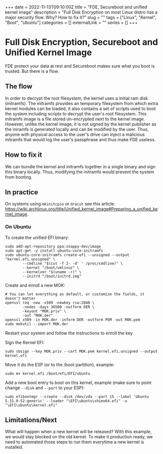 +++
date = 2022-11-13T09:10:00Z
title = "FDE, Secureboot and unified kernel image"
description = "Full Disk Encryption on most Linux distro has a major security flow. Why? How to fix it?"
slug = ""
tags = ["Linux", "Kernel", "Boot", "Ubuntu"]
categories = []
externalLink = ""
series = []
+++

# Full Disk Encryption, Secureboot and Unified Kernel Image

FDE protect your data at rest and Secureboot makes sure what you boot is trusted. But there is a flow.

## The flow

In order to decrypt the root filesystem, the kernel uses a initial ram disk (initramfs). The initramfs provides an temporary filesystem from which extra kernel modules can be loaded, it also contains a set of scripts used to boot the system including scripts to decrypt the user's root filesystem.
This initramfs image is a file stored un-encrypted next to the kernel image. However, unlike the kernel image, it is not signed by the kernel publisher as the iniramfs is generated locally and can be modified by the user. Thus, anyone with physical access to the user's drive can inject a malicious initramfs that would log the user's passphrase and thus make FDE useless.

## How to fix it

We can bundle the kernel and initramfs together in a single binary and sign this binary locally. Thus, modifying the initramfs would prevent the system from booting.

## In practice

On systems using `mkinitcpio` or `dracut` see this article: https://wiki.archlinux.org/title/Unified_kernel_image#Preparing_a_unified_kernel_image.

### On Ubuntu

To create the unified EFI binary:

```
sudo add-apt-repository ppa:snappy-dev/image
sudo apt-get -y install ubuntu-core-initramfs
sudo ubuntu-core-initramfs create-efi --unsigned --output "kernel.efi.unsigned" \
        --cmdline "$(cut -f 2- -d' ' /proc/cmdline)" \
        --kernel "/boot/vmlinuz" \
        --kernelver "$(uname -r)" \
        --initrd "/boot/initrd.img"
```

Create and enroll a new MOK:

```
# You can let everything as default, or customize the fields, it doesn't matter
openssl req -new -x509 -newkey rsa:2048 \
        -nodes -days 36500 -outform DER \
        -keyout "MOK.priv" \
        -out "MOK.der"
openssl x509 -in MOK.der -inform DER -outform PEM -out MOK.pem
sudo mokutil --import MOK.der
```

Restart your system and follow the instructions to enroll the key.

Sign the Kernel EFI:

```
sudo sbsign --key MOK.priv --cert MOK.pem kernel.efi.unsigned --output kernel.efi
```

Move it do the ESP (or to the /boot partition), example:

```
sudo mv kernel.efi /boot/efi/EFI/ubuntu
```

Add a new boot entry to boot on this kernel, example (make sure to point change `--disk` and `--part` to your ESP):

```
sudo efibootmgr --create --disk /dev/vda --part 15 --label 'Ubuntu 5.15.0-52-generic' --loader "\EFI\ubuntu\shimx64.efi" -u "\EFI\ubuntu\kernel.efi"
```

## Limitations/Next

What will happen when a new kernel will be released? With this example, we would stay blocked on the old kernel. To make it production ready, we need to automated those steps to run them everytime a new kernel is installed.
